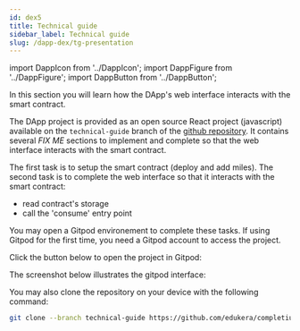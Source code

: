 ```yaml
---
id: dex5
title: Technical guide
sidebar_label: Technical guide
slug: /dapp-dex/tg-presentation
---
```


import DappIcon from '../DappIcon';
import DappFigure from '../DappFigure';
import DappButton from '../DappButton';

In this section you will learn how the DApp's web interface interacts with the smart contract.

The DApp project is provided as an open source <Link to="/docs/dapp-tools/react">React</Link> project (javascript) available on the `technical-guide` branch of the <a href="https://github.com/edukera/completium-dapp-dex/tree/technical-guide" target="_blank">github repository</a>. It contains several *FIX ME* sections to implement and complete so that the web interface interacts with the smart contract.

The first task is to setup the smart contract (deploy and add miles). The second task is to complete the web interface so that it interacts with the smart contract:
* read contract's storage
* call the 'consume' entry point

You may open a <Link to="/docs/dapp-tools/gitpod">Gitpod environement</Link> to complete these tasks. If using Gitpod for the first time, you need a <Link to="/docs/dapp-tools/gitpod#create-account">Gitpod account</Link> to access the project.

Click the button below to open the project in Gitpod:

<DappButton url="https://gitpod.io/#https://github.com/edukera/completium-dapp-dex/tree/technical-guide" txt="open in gitpod"/>

The screenshot below illustrates the gitpod interface:

<DappFigure img='dex-gitpod.png' width='100%'/>

You may also clone the repository on your device with the following command:

```bash
git clone --branch technical-guide https://github.com/edukera/completium-dapp-dex.git
```
